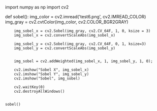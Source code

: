 
import numpy as np
import cv2

def sobel():
    img_color = cv2.imread('test6.png', cv2.IMREAD_COLOR)
    img_gray = cv2.cvtColor(img_color, cv2.COLOR_BGR2GRAY)
```
    img_sobel_x = cv2.Sobel(img_gray, cv2.CV_64F, 1, 0, ksize = 3)
    img_sobel_x = cv2.convertScaleAbs(img_sobel_x)

    img_sobel_y = cv2.Sobel(img_gray, cv2.CV_64F, 0, 1, ksize=3)
    img_sobel_y = cv2.convertScaleAbs(img_sobel_y)


    img_sobel = cv2.addWeighted(img_sobel_x, 1, img_sobel_y, 1, 0);

    cv2.imshow("Sobel X", img_sobel_x)
    cv2.imshow("Sobel Y", img_sobel_y)
    cv2.imshow("Sobel", img_sobel)

    cv2.waitKey(0)
    cv2.destroyAllWindows()


sobel()


```




